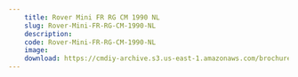 ```yaml
---
    title: Rover Mini FR RG CM 1990 NL
    slug: Rover-Mini-FR-RG-CM-1990-NL
    description:
    code: Rover-Mini-FR-RG-CM-1990-NL
    image:
    download: https://cmdiy-archive.s3.us-east-1.amazonaws.com/brochures/documents/Rover+Mini+FR+RG+CM+1990+NL.pdf
---
```

<!-- Content of the page -->

##
        